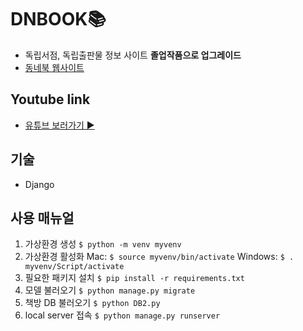 # DNBOOK📚
- 독립서점, 독립출판물 정보 사이트 **졸업작품으로 업그레이드**
- [동네북 웹사이트](https://dnbook.live/main/)

## Youtube link
- [유튜브 보러가기 ▶️](https://www.youtube.com/watch?v=hhzypFIDI6s)

## 기술
- Django

## 사용 매뉴얼
1. 가상환경 생성 `$ python -m venv myvenv`
2. 가상환경 활성화
  Mac: `$ source myvenv/bin/activate`
  Windows: `$ . myvenv/Script/activate`
3. 필요한 패키지 설치 `$ pip install -r requirements.txt`
4. 모델 불러오기 `$ python manage.py migrate`
5. 책방 DB 불러오기 `$ python DB2.py`
6. local server 접속 `$ python manage.py runserver`
